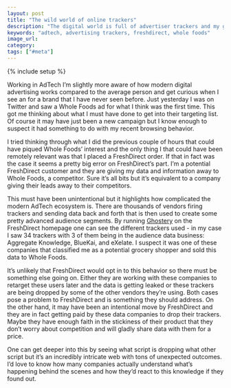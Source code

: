 ```yaml
---
layout: post
title: "The wild world of online trackers"
description: "The digital world is full of advertiser trackers and my gut is that FreshDirect is exposing some of their audience data to their competitors."
keywords: "adtech, advertising trackers, freshdirect, whole foods"
image_url:
category:
tags: ["#meta"]
---
```

{% include setup %}

<div class="right10">
  <amp-img src="{{ IMG_PATH }}whole-foods-ad.png" width="250" height="445" layout="responsive" alt="Whole foods ad"></amp-img>
</div>

Working in AdTech I’m slightly more aware of how modern digital advertising works compared to the average person and get curious when I see an for a brand that I have never seen before. Just yesterday I was on Twitter and saw a Whole Foods ad for what I think was the first time. This got me thinking about what I must have done to get into their targeting list. Of course it may have just been a new campaign but I know enough to suspect it had something to do with my recent browsing behavior.

I tried thinking through what I did the previous couple of hours that could have piqued Whole Foods’ interest and the only thing I that could have been remotely relevant was that I placed a FreshDirect order. If that in fact was the case it seems a pretty big error on FreshDirect’s part. I’m a potential FreshDirect customer and they are giving my data and information away to Whole Foods, a competitor. Sure it’s all bits but it’s equivalent to a company giving their leads away to their competitors.

<div class="right10">
  <amp-img src="{{ IMG_PATH }}freshdirect-ghostery.png" width="154" height="660" layout="responsive" alt="Ghostery on FreshDirect's home page"></amp-img>
</div>

This must have been unintentional but it highlights how complicated the modern AdTech ecosystem is. There are thousands of vendors firing trackers and sending data back and forth that is then used to create some pretty advanced audience segments. By running [Ghostery](https://www.ghostery.com/) on the FreshDirect homepage one can see the different trackers used - in my case I saw 34 trackers with 3 of them being in the audience data business: Aggregate Knowledge, BlueKai, and eXelate. I suspect it was one of these companies that classified me as a potential grocery shopper and sold this data to Whole Foods.

It’s unlikely that FreshDirect would opt in to this behavior so there must be something else going on. Either they are working with these companies to retarget these users later and the data is getting leaked or these trackers are being dropped by some of the other vendors they’re using. Both cases pose a problem to FreshDirect and is something they should address. On the other hand, it may have been an intentional move by FreshDirect and they are in fact getting paid by these data companies to drop their trackers. Maybe they have enough faith in the stickiness of their product that they don’t worry about competition and will gladly share data with them for a price.

One can get deeper into this by seeing what script is dropping what other script but it’s an incredibly intricate web with tons of unexpected outcomes. I’d love to know how many companies actually understand what’s happening behind the scenes and how they’d react to this knowledge if they found out.
